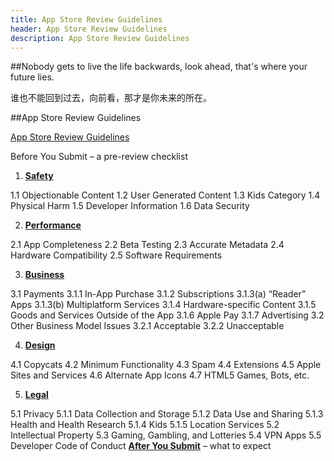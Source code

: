 ```yaml
---
title: App Store Review Guidelines
header: App Store Review Guidelines
description: App Store Review Guidelines
---
```


##Nobody gets to live the life backwards, look ahead, that's where your future lies.

谁也不能回到过去，向前看，那才是你未来的所在。

##App Store Review Guidelines

[App Store Review Guidelines](https://developer.apple.com/app-store/review/guidelines/)


Before You Submit – a pre-review checklist

1. [__Safety__](https://developer.apple.com/app-store/review/guidelines/#safety)

1.1 Objectionable Content
1.2 User Generated Content
1.3 Kids Category
1.4 Physical Harm
1.5 Developer Information
1.6 Data Security

2. [__Performance__](https://developer.apple.com/app-store/review/guidelines/#performance)

2.1 App Completeness
2.2 Beta Testing
2.3 Accurate Metadata
2.4 Hardware Compatibility
2.5 Software Requirements

3. [__Business__](https://developer.apple.com/app-store/review/guidelines/#business)

3.1 Payments
3.1.1 In-App Purchase
3.1.2 Subscriptions
3.1.3(a) “Reader” Apps
3.1.3(b) Multiplatform Services
3.1.4 Hardware-specific Content
3.1.5 Goods and Services Outside of the App
3.1.6 Apple Pay
3.1.7 Advertising
3.2 Other Business Model Issues
3.2.1 Acceptable
3.2.2 Unacceptable

4. [__Design__](https://developer.apple.com/app-store/review/guidelines/#design)

4.1 Copycats
4.2 Minimum Functionality
4.3 Spam
4.4 Extensions
4.5 Apple Sites and Services
4.6 Alternate App Icons
4.7 HTML5 Games, Bots, etc.

5. [__Legal__](https://developer.apple.com/app-store/review/guidelines/#legal)

5.1 Privacy
5.1.1 Data Collection and Storage
5.1.2 Data Use and Sharing
5.1.3 Health and Health Research
5.1.4 Kids
5.1.5 Location Services
5.2 Intellectual Property
5.3 Gaming, Gambling, and Lotteries
5.4 VPN Apps
5.5 Developer Code of Conduct
[__After You Submit__](https://developer.apple.com/app-store/review/guidelines/#after-you-submit) – what to expect


	
	
	
	
